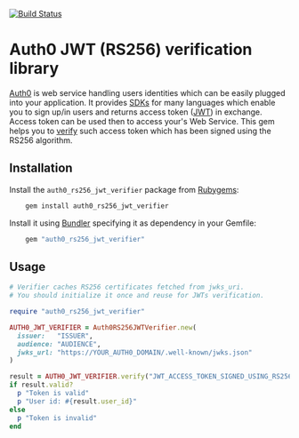[![Build Status](https://travis-ci.org/DroidsOnRoids/auth0_rs256_jwt_verifier.svg?branch=master)](https://travis-ci.org/DroidsOnRoids/auth0_rs256_jwt_verifier)

# Auth0 JWT (RS256) verification library 
[Auth0](https://auth0.com) is web service handling users identities which can be easily plugged
into your application. It provides [SDKs](https://auth0.com/docs) for many languages which enable you to sign up/in users
and returns access token ([JWT](https://jwt.io)) in exchange. Access token can be used then to access your's Web Service.
This gem helps you to [verify](https://auth0.com/docs/api-auth/tutorials/verify-access-token#verify-the-signature)
such access token which has been signed using the RS256 algorithm.

## Installation
Install the `auth0_rs256_jwt_verifier` package from [Rubygems](https://rubygems.org/gems/auth0_rs256_jwt_verifier):

```bash
    gem install auth0_rs256_jwt_verifier 
```

Install it using [Bundler](https://bundler.io/) specifying it as dependency in your Gemfile:

```ruby
    gem "auth0_rs256_jwt_verifier"
```

## Usage

```ruby
# Verifier caches RS256 certificates fetched from jwks_uri.
# You should initialize it once and reuse for JWTs verification.

require "auth0_rs256_jwt_verifier"

AUTH0_JWT_VERIFIER = Auth0RS256JWTVerifier.new(
  issuer:   "ISSUER",
  audience: "AUDIENCE",
  jwks_url: "https://YOUR_AUTH0_DOMAIN/.well-known/jwks.json"
)

result = AUTH0_JWT_VERIFIER.verify("JWT_ACCESS_TOKEN_SIGNED_USING_RS256_ALGORITHM")
if result.valid?
  p "Token is valid"
  p "User id: #{result.user_id}"
else
  p "Token is invalid"
end
```
